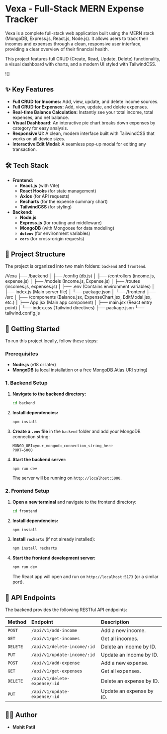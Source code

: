 # Vexa - Full-Stack MERN Expense Tracker

Vexa is a complete full-stack web application built using the MERN stack (MongoDB, Express.js, React.js, Node.js). It allows users to track their incomes and expenses through a clean, responsive user interface, providing a clear overview of their financial health.

This project features full CRUD (Create, Read, Update, Delete) functionality, a visual dashboard with charts, and a modern UI styled with TailwindCSS.

![]

## ✨ Key Features

* **Full CRUD for Incomes:** Add, view, update, and delete income sources.
* **Full CRUD for Expenses:** Add, view, update, and delete expenses.
* **Real-time Balance Calculation:** Instantly see your total income, total expenses, and net balance.
* **Visual Dashboard:** An interactive pie chart breaks down expenses by category for easy analysis.
* **Responsive UI:** A clean, modern interface built with TailwindCSS that works on all device sizes.
* **Interactive Edit Modal:** A seamless pop-up modal for editing any transaction.

## 🛠️ Tech Stack

* **Frontend:**
    * **React.js** (with Vite)
    * **React Hooks** (for state management)
    * **Axios** (for API requests)
    * **Recharts** (for the expense summary chart)
    * **TailwindCSS** (for styling)
* **Backend:**
    * **Node.js**
    * **Express.js** (for routing and middleware)
    * **MongoDB** (with Mongoose for data modeling)
    * **`dotenv`** (for environment variables)
    * **`cors`** (for cross-origin requests)

## 📁 Project Structure

The project is organized into two main folders: `backend` and `frontend`.

/Vexa ├── /backend │ ├── /config (db.js) │ ├── /controllers (income.js, expense.js) │ ├── /models (Income.js, Expense.js) │ ├── /routes (incomes.js, expenses.js) │ ├── .env (Contains environment variables) │ ├── index.js (Main server file) │ └── package.json │ └── /frontend ├── /src │ ├── /components (Balance.jsx, ExpenseChart.jsx, EditModal.jsx, etc.) │ ├── App.jsx (Main app component) │ ├── main.jsx (React entry point) │ └── index.css (Tailwind directives) ├── package.json └── tailwind.config.js


## 🚀 Getting Started

To run this project locally, follow these steps:

### Prerequisites

* **Node.js** (v18 or later)
* **MongoDB** (a local installation or a free [MongoDB Atlas](https://www.mongodb.com/cloud/atlas) URI string)

### 1. Backend Setup

1.  **Navigate to the backend directory:**
    ```bash
    cd backend
    ```
2.  **Install dependencies:**
    ```bash
    npm install
    ```
3.  **Create a `.env` file** in the `backend` folder and add your MongoDB connection string:
    ```
    MONGO_URI=your_mongodb_connection_string_here
    PORT=5000
    ```
4.  **Start the backend server:**
    ```bash
    npm run dev
    ```
    The server will be running on `http://localhost:5000`.

### 2. Frontend Setup

1.  **Open a new terminal** and navigate to the frontend directory:
    ```bash
    cd frontend
    ```
2.  **Install dependencies:**
    ```bash
    npm install
    ```
3.  **Install `recharts`** (if not already installed):
    ```bash
    npm install recharts
    ```
4.  **Start the frontend development server:**
    ```bash
    npm run dev
    ```
    The React app will open and run on `http://localhost:5173` (or a similar port).

## 📝 API Endpoints

The backend provides the following RESTful API endpoints:

| Method | Endpoint | Description |
| :--- | :--- | :--- |
| `POST` | `/api/v1/add-income` | Add a new income. |
| `GET` | `/api/v1/get-incomes` | Get all incomes. |
| `DELETE` | `/api/v1/delete-income/:id` | Delete an income by ID. |
| `PUT` | `/api/v1/update-income/:id` | Update an income by ID. |
| `POST` | `/api/v1/add-expense` | Add a new expense. |
| `GET` | `/api/v1/get-expenses` | Get all expenses. |
| `DELETE` | `/api/v1/delete-expense/:id`| Delete an expense by ID. |
| `PUT` | `/api/v1/update-expense/:id` | Update an expense by ID. |

## 🧑‍💻 Author

* **Mohit Patil**